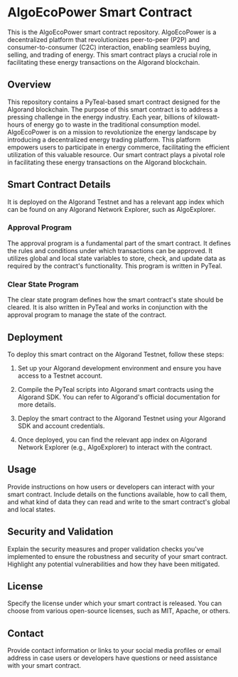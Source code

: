 # AlgoEcoPower Smart Contract 

This is the AlgoEcoPower smart contract repository. AlgoEcoPower is a decentralized platform that revolutionizes peer-to-peer (P2P) and consumer-to-consumer (C2C) interaction, enabling seamless buying, selling, and trading of energy. This smart contract plays a crucial role in facilitating these energy transactions on the Algorand blockchain.

## Overview
This repository contains a PyTeal-based smart contract designed for the Algorand blockchain. 
The purpose of this smart contract is to address a pressing challenge in the energy industry. 
Each year, billions of kilowatt-hours of energy go to waste in the traditional consumption model. 
AlgoEcoPower is on a mission to revolutionize the energy landscape by introducing a decentralized energy trading platform. 
This platform empowers users to participate in energy commerce, facilitating the efficient utilization of this valuable resource.
Our smart contract plays a pivotal role in facilitating these energy transactions on the Algorand blockchain.

## Smart Contract Details

It is deployed on the Algorand Testnet and has a relevant app index which can be found on any Algorand Network Explorer, such as AlgoExplorer.

### Approval Program

The approval program is a fundamental part of the smart contract. It defines the rules and conditions under which transactions can be approved. It utilizes global and local state variables to store, check, and update data as required by the contract's functionality. This program is written in PyTeal.

### Clear State Program

The clear state program defines how the smart contract's state should be cleared. It is also written in PyTeal and works in conjunction with the approval program to manage the state of the contract.

## Deployment

To deploy this smart contract on the Algorand Testnet, follow these steps:

1. Set up your Algorand development environment and ensure you have access to a Testnet account.

2. Compile the PyTeal scripts into Algorand smart contracts using the Algorand SDK. You can refer to Algorand's official documentation for more details.

3. Deploy the smart contract to the Algorand Testnet using your Algorand SDK and account credentials.

4. Once deployed, you can find the relevant app index on Algorand Network Explorer (e.g., AlgoExplorer) to interact with the contract.

## Usage

Provide instructions on how users or developers can interact with your smart contract. Include details on the functions available, how to call them, and what kind of data they can read and write to the smart contract's global and local states.

## Security and Validation

Explain the security measures and proper validation checks you've implemented to ensure the robustness and security of your smart contract. Highlight any potential vulnerabilities and how they have been mitigated.

## License

Specify the license under which your smart contract is released. You can choose from various open-source licenses, such as MIT, Apache, or others.

## Contact

Provide contact information or links to your social media profiles or email address in case users or developers have questions or need assistance with your smart contract.
